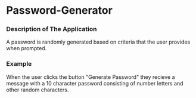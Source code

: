 # Password-Generator


### Description of The Application

A password is randomly generated based on criteria that the user provides when prompted.


### Example 

When the user clicks the button "Generate Password" they recieve a message with a 10 character
password consisting of number letters and other random characters.


